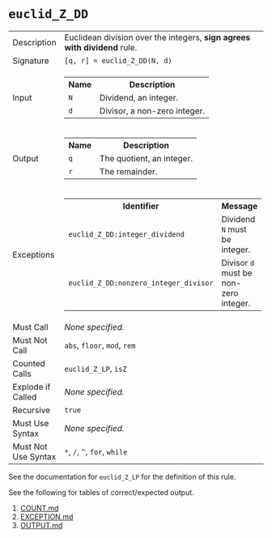 
# `euclid_Z_DD`

<table><tr><td>Description</td><td>Euclidean division over the integers, <strong>sign agrees with dividend</strong> rule.</td></tr><tr><td>Signature</td><td><code>[q,&nbsp;r]&nbsp;=&nbsp;euclid_Z_DD(N,&nbsp;d)</code></td></tr><tr><td>Input</td><td><table><tr><th>Name</th><th>Description</th></tr><tr><td><code>N</code></td><td>Dividend, an integer.</td></tr><tr><td><code>d</code></td><td>Divisor, a non-zero integer.</td></tr></table></td></tr><tr><td>Output</td><td><table><tr><th>Name</th><th>Description</th></tr><tr><td><code>q</code></td><td>The quotient, an integer.</td></tr><tr><td><code>r</code></td><td>The remainder.</td></tr></table></td></tr><tr><td>Exceptions</td><td><table><tr><th>Identifier</th><th>Message</th></tr><tr><td><code>euclid_Z_DD:integer_dividend</code></td><td>Dividend <code>N</code> must be integer.</td></tr><tr><td><code>euclid_Z_DD:nonzero_integer_divisor</code></td><td>Divisor <code>d</code> must be non-zero integer.</td></tr></table></td></tr><tr><td>Must Call</td><td><em>None specified.</em></td></tr><tr><td>Must Not Call</td><td><code>abs</code>, <code>floor</code>, <code>mod</code>, <code>rem</code></td></tr><tr><td>Counted Calls</td><td><code>euclid_Z_LP</code>, <code>isZ</code></td></tr><tr><td>Explode if Called</td><td><em>None specified.</em></td></tr><tr><td>Recursive</td><td><code>true</code></td></tr><tr><td>Must Use Syntax</td><td><em>None specified.</em></td></tr><tr><td>Must Not Use Syntax</td><td><code>*</code>, <code>/</code>, <code>^</code>, <code>for</code>, <code>while</code></td></tr></table>

See the documentation for `euclid_Z_LP` for the definition of this rule.

See the following for tables of correct/expected output.

1. [COUNT.md](COUNT.md)
1. [EXCEPTION.md](EXCEPTION.md)
1. [OUTPUT.md](OUTPUT.md)


